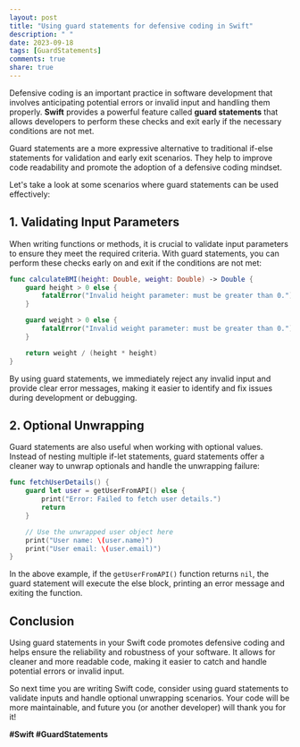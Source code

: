 ```yaml
---
layout: post
title: "Using guard statements for defensive coding in Swift"
description: " "
date: 2023-09-18
tags: [GuardStatements]
comments: true
share: true
---
```


Defensive coding is an important practice in software development that involves anticipating potential errors or invalid input and handling them properly. **Swift** provides a powerful feature called **guard statements** that allows developers to perform these checks and exit early if the necessary conditions are not met.

Guard statements are a more expressive alternative to traditional if-else statements for validation and early exit scenarios. They help to improve code readability and promote the adoption of a defensive coding mindset.

Let's take a look at some scenarios where guard statements can be used effectively:

## 1. Validating Input Parameters

When writing functions or methods, it is crucial to validate input parameters to ensure they meet the required criteria. With guard statements, you can perform these checks early on and exit if the conditions are not met:

```swift
func calculateBMI(height: Double, weight: Double) -> Double {
    guard height > 0 else {
        fatalError("Invalid height parameter: must be greater than 0.")
    }

    guard weight > 0 else {
        fatalError("Invalid weight parameter: must be greater than 0.")
    }

    return weight / (height * height)
}
```

By using guard statements, we immediately reject any invalid input and provide clear error messages, making it easier to identify and fix issues during development or debugging.

## 2. Optional Unwrapping

Guard statements are also useful when working with optional values. Instead of nesting multiple if-let statements, guard statements offer a cleaner way to unwrap optionals and handle the unwrapping failure:

```swift
func fetchUserDetails() {
    guard let user = getUserFromAPI() else {
        print("Error: Failed to fetch user details.")
        return
    }

    // Use the unwrapped user object here
    print("User name: \(user.name)")
    print("User email: \(user.email)")
}
```

In the above example, if the `getUserFromAPI()` function returns `nil`, the guard statement will execute the else block, printing an error message and exiting the function.

## Conclusion

Using guard statements in your Swift code promotes defensive coding and helps ensure the reliability and robustness of your software. It allows for cleaner and more readable code, making it easier to catch and handle potential errors or invalid input.

So next time you are writing Swift code, consider using guard statements to validate inputs and handle optional unwrapping scenarios. Your code will be more maintainable, and future you (or another developer) will thank you for it!

**#Swift #GuardStatements**